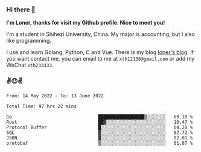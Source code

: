 ### Hi there 👋️

**I'm Loner, thanks for visit my Github profile. Nice to meet you!**

I'm a student in Shihezi University, China. My major is accounting, but I also like programming.

I use and learn Golang, Python, C and Vue. There is my blog [loner's blog](https://www.loner1024.top).  If you want contact me, you can email to me at `xth12138@gmail.com` or add my WeChat `xth233333`.

### ✌️😉✌️

<!--START_SECTION:waka-->

```text
From: 14 May 2022 - To: 13 June 2022

Total Time: 97 hrs 22 mins

Go                                █████████████████▒░░░░░░░   69.10 %
Rust                              ██▓░░░░░░░░░░░░░░░░░░░░░░   10.47 %
Protocol Buffer                   █░░░░░░░░░░░░░░░░░░░░░░░░   04.28 %
SQL                               ▓░░░░░░░░░░░░░░░░░░░░░░░░   02.72 %
JSON                              ▓░░░░░░░░░░░░░░░░░░░░░░░░   02.01 %
protobuf                          ▒░░░░░░░░░░░░░░░░░░░░░░░░   01.87 %
```

<!--END_SECTION:waka-->



